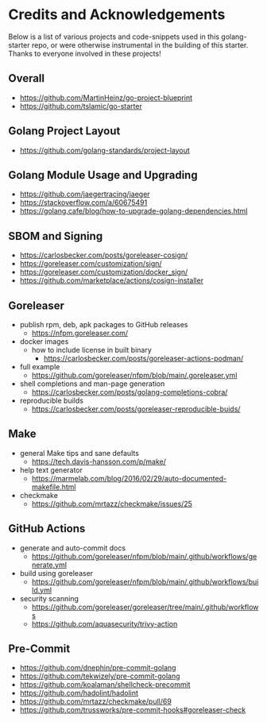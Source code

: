 # Credits and Acknowledgements

Below is a list of various projects and code-snippets used in this golang-starter repo, or were otherwise instrumental in the building of this starter. Thanks to everyone involved in these projects!

## Overall
- <https://github.com/MartinHeinz/go-project-blueprint>
- <https://github.com/tslamic/go-starter>

## Golang Project Layout
- <https://github.com/golang-standards/project-layout>

## Golang Module Usage and Upgrading
- <https://github.com/jaegertracing/jaeger>
- <https://stackoverflow.com/a/60675491>
- <https://golang.cafe/blog/how-to-upgrade-golang-dependencies.html>

## SBOM and Signing
- <https://carlosbecker.com/posts/goreleaser-cosign/>
- <https://goreleaser.com/customization/sign/>
- <https://goreleaser.com/customization/docker_sign/>
- <https://github.com/marketplace/actions/cosign-installer>

## Goreleaser
- publish rpm, deb, apk packages to GitHub releases
    - <https://nfpm.goreleaser.com/>
- docker images
    - how to include license in built binary
        - <https://carlosbecker.com/posts/goreleaser-actions-podman/>
- full example
    - <https://github.com/goreleaser/nfpm/blob/main/.goreleaser.yml>
- shell completions and man-page generation
    - <https://carlosbecker.com/posts/golang-completions-cobra/>
- reproducible builds
    - <https://carlosbecker.com/posts/goreleaser-reproducible-buids/> 

## Make
- general Make tips and sane defaults
    - <https://tech.davis-hansson.com/p/make/>
- help text generator
    - <https://marmelab.com/blog/2016/02/29/auto-documented-makefile.html>
- checkmake
	- <https://github.com/mrtazz/checkmake/issues/25>

## GitHub Actions
- generate and auto-commit docs
    - <https://github.com/goreleaser/nfpm/blob/main/.github/workflows/generate.yml>
- build using goreleaser
    - <https://github.com/goreleaser/nfpm/blob/main/.github/workflows/build.yml>
- security scanning
    - <https://github.com/goreleaser/goreleaser/tree/main/.github/workflows>
	- <https://github.com/aquasecurity/trivy-action>

## Pre-Commit
- <https://github.com/dnephin/pre-commit-golang>
- <https://github.com/tekwizely/pre-commit-golang>
- <https://github.com/koalaman/shellcheck-precommit>
- <https://github.com/hadolint/hadolint>
- <https://github.com/mrtazz/checkmake/pull/69>
- <https://github.com/trussworks/pre-commit-hooks#goreleaser-check>
